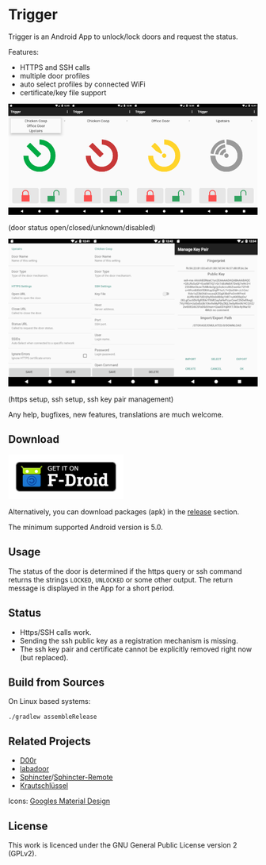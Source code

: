 Trigger
=======

Trigger is an Android App to unlock/lock doors and request the status.

Features:
 - HTTPS and SSH calls
 - multiple door profiles
 - auto select profiles by connected WiFi
 - certificate/key file support

![image](screenshot_states.png)

(door status open/closed/unknown/disabled)

![image](screenshot_settings.png)

(https setup, ssh setup, ssh key pair management)

Any help, bugfixes, new features, translations are much welcome.

## Download

[<img src="fdroid.png" alt="Get it on F-Droid" height="90">](https://f-droid.org/packages/com.example.trigger/)

Alternatively, you can download packages (apk) in the [release](https://github.com/mwarning/trigger/releases) section.

The minimum supported Android version is 5.0.

## Usage

The status of the door is determined if the https query or ssh command returns the strings `LOCKED`, `UNLOCKED` or some other output. The return message is displayed in the App for a short period.

## Status

- Https/SSH calls work.
- Sending the ssh public key as a registration mechanism is missing.
- The ssh key pair and certificate cannot be explicitly removed right now (but replaced).

## Build from Sources

On Linux based systems:

```
./gradlew assembleRelease
```

## Related Projects

* [D00r](https://github.com/h42i/d00r-app)
* [labadoor](https://github.com/ToLABaki/labadoor)
* [Sphincter](https://github.com/openlab-aux/sphincter)/[Sphincter-Remote](https://github.com/openlab-aux/Sphincter-Remote)
* [Krautschlüssel](https://gitlab.com/fiveop/krautschluessel)

Icons: [Googles Material Design](https://material.io/tools/icons/)

## License

This work is licenced under the GNU General Public License version 2 (GPLv2).
